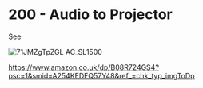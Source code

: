 # 200 - Audio to Projector

See []()

![71JMZgTpZGL _AC_SL1500_](https://github.com/user-attachments/assets/46bae552-7758-4636-a19b-b65526653728)



https://www.amazon.co.uk/dp/B08R724GS4?psc=1&smid=A254KEDFQ57Y48&ref_=chk_typ_imgToDp
